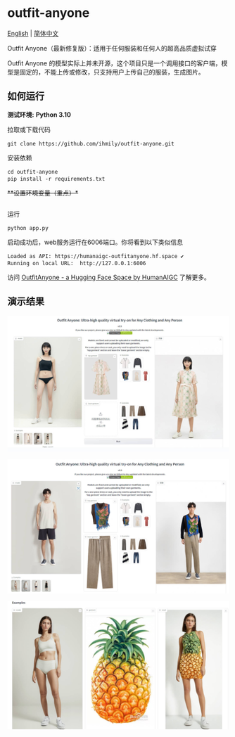 # outfit-anyone
[English](https://github.com/ihmily/outfit-anyone/blob/main/README.md)  | [简体中文](https://github.com/ihmily/outfit-anyone/blob/main/README_CN.md)

Outfit Anyone（最新修复版）：适用于任何服装和任何人的超高品质虚拟试穿

Outfit Anyone 的模型实际上并未开源，这个项目只是一个调用接口的客户端，模型是固定的，不能上传或修改，只支持用户上传自己的服装，生成图片。

## 如何运行

**测试环境:**  **Python 3.10**

拉取或下载代码

```
git clone https://github.com/ihmily/outfit-anyone.git
```

安装依赖

```
cd outfit-anyone
pip install -r requirements.txt
```

~~**设置环境变量（重点）*~~

```

```

运行

```
python app.py
```

启动成功后，web服务运行在6006端口。你将看到以下类似信息

```
Loaded as API: https://humanaigc-outfitanyone.hf.space ✔
Running on local URL:  http://127.0.0.1:6006
```

访问 [OutfitAnyone - a Hugging Face Space by HumanAIGC](https://huggingface.co/spaces/HumanAIGC/OutfitAnyone) 了解更多。



## 演示结果

![screenshot_image](./images/Snipaste_2024-04-18_19-06-02.jpg)

![screenshot_image](./images/Snipaste_2024-04-18_19-13-52.jpg)

![screenshot_image](./images/Snipaste_2024-04-18_19-11-35.jpg)



